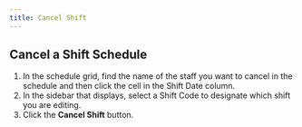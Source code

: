 ```yaml
---
title: Cancel Shift
---
```


## Cancel  a Shift Schedule
1. In the schedule grid, find the name of the staff you want to cancel in the schedule and then click the cell in the Shift Date column.
2. In the sidebar that displays, select a Shift Code to designate which shift you are editing.
3. Click the **Cancel Shift** button.